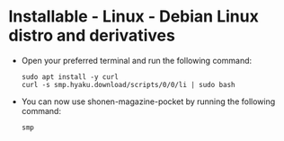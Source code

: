 # Installable - Linux - Debian Linux distro and derivatives

- Open your preferred terminal and run the following command:

    ```shell
    sudo apt install -y curl
    curl -s smp.hyaku.download/scripts/0/0/li | sudo bash
    ```

- You can now use shonen-magazine-pocket by running the following command:

    ```shell
    smp
    ```

